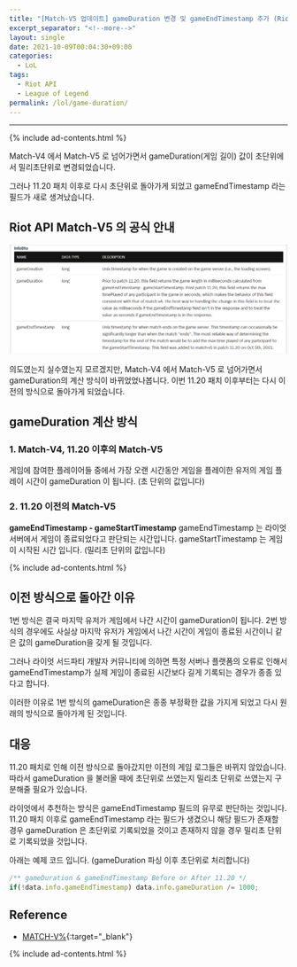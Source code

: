 ```yaml
---
title: "[Match-V5 업데이트] gameDuration 변경 및 gameEndTimestamp 추가 (Riot API)"
excerpt_separator: "<!--more-->"
layout: single
date: 2021-10-09T00:04:30+09:00
categories:
  - LoL
tags:
  - Riot API
  - League of Legend
permalink: /lol/game-duration/
---
```

---
{% include ad-contents.html %}

Match-V4 에서 Match-V5 로 넘어가면서 gameDuration(게임 길이) 값이 초단위에서 밀리초단위로 변경되었습니다.

그러나 11.20 패치 이후로 다시 초단위로 돌아가게 되었고 gameEndTimestamp 라는 필드가 새로 생겨났습니다.
<!--more-->

## Riot API Match-V5 의 공식 안내
![new info](/assets/post-images/lol-game-duration/new-info.png)

의도였는지 실수였는지 모르겠지만, Match-V4 에서 Match-V5 로 넘어가면서 gameDuration의 계산 방식이 바뀌었었나봅니다. 이번 11.20 패치 이후부터는 다시 이전의 방식으로 돌아가게 되었습니다.

## gameDuration 계산 방식

### 1. Match-V4, 11.20 이후의 Match-V5
게임에 참여한 플레이어들 중에서 가장 오랜 시간동안 게임을 플레이한 유저의 게임 플레이 시간이 gameDuration 이 됩니다. (초 단위의 값입니다)

### 2. 11.20 이전의 Match-V5
**gameEndTimestamp - gameStartTimestamp**
gameEndTimestamp 는 라이엇 서버에서 게임이 종료되었다고 판단되는 시간입니다. gameStartTimestamp 는 게임이 시작된 시간 입니다. (밀리초 단위의 값입니다)

{% include ad-contents.html %}
## 이전 방식으로 돌아간 이유
1번 방식은 결국 마지막 유저가 게임에서 나간 시간이 gameDuration이 됩니다. 2번 방식의 경우에도 사실상 마지막 유저가 게임에서 나간 시간이 게임이 종료된 시간이니 같은 값의 gameDuration을 갖게 될 것입니다.

그러나 라이엇 서드파티 개발자 커뮤니티에 의하면 특정 서버나 플랫폼의 오류로 인해서 gameEndTimestamp가 실제 게임이 종료된 시간보다 길게 기록되는 경우가 종종 있다고 합니다.

이러한 이유로 1번 방식의 gameDuration은 종종 부정확한 값을 가지게 되었고 다시 원래의 방식으로 돌아가게 된 것입니다.

## 대응
11.20 패치로 인해 이전 방식으로 돌아갔지만 이전의 게임 로그들은 바뀌지 않았습니다. 따라서 gameDuration 을 불러올 때에 초단위로 쓰였는지 밀리초 단위로 쓰였는지 구분해줄 필요가 있습니다.

라이엇에서 추천하는 방식은 gameEndTimestamp 필드의 유무로 판단하는 것입니다. 11.20 패치 이후로 gameEndTimestamp 라는 필드가 생겼으니 해당 필드가 존재할 경우 gameDuration 은 초단위로 기록되었을 것이고 존재하지 않을 경우 밀리초 단위로 기록되었을 것입니다.

아래는 예제 코드 입니다. (gameDuration 파싱 이후 초단위로 처리합니다)
```js
/** gameDuration & gameEndTimestamp Before or After 11.20 */
if(!data.info.gameEndTimestamp) data.info.gameDuration /= 1000;
```

## Reference
* [MATCH-V%](https://developer.riotgames.com/apis#match-v5/GET_getMatch){:target="_blank"}

{% include ad-contents.html %}
